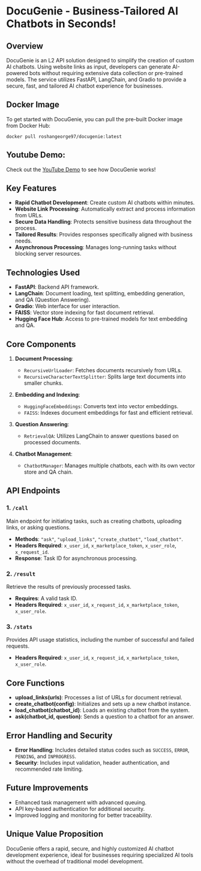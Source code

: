 # DocuGenie - Business-Tailored AI Chatbots in Seconds!

## Overview

DocuGenie is an L2 API solution designed to simplify the creation of custom AI chatbots. Using website links as input, developers can generate AI-powered bots without requiring extensive data collection or pre-trained models. The service utilizes FastAPI, LangChain, and Gradio to provide a secure, fast, and tailored AI chatbot experience for businesses.

## Docker Image

To get started with DocuGenie, you can pull the pre-built Docker image from Docker Hub:

```
docker pull roshangeorge97/docugenie:latest
```

## Youtube Demo:

Check out the [YouTube Demo](https://youtu.be/UvwQrvpDN_Q?feature=shared) to see how DocuGenie works!

## Key Features

- **Rapid Chatbot Development**: Create custom AI chatbots within minutes.
- **Website Link Processing**: Automatically extract and process information from URLs.
- **Secure Data Handling**: Protects sensitive business data throughout the process.
- **Tailored Results**: Provides responses specifically aligned with business needs.
- **Asynchronous Processing**: Manages long-running tasks without blocking server resources.

## Technologies Used

- **FastAPI**: Backend API framework.
- **LangChain**: Document loading, text splitting, embedding generation, and QA (Question Answering).
- **Gradio**: Web interface for user interaction.
- **FAISS**: Vector store indexing for fast document retrieval.
- **Hugging Face Hub**: Access to pre-trained models for text embedding and QA.

## Core Components

1. **Document Processing**: 
   - `RecursiveUrlLoader`: Fetches documents recursively from URLs.
   - `RecursiveCharacterTextSplitter`: Splits large text documents into smaller chunks.

2. **Embedding and Indexing**:
   - `HuggingFaceEmbeddings`: Converts text into vector embeddings.
   - `FAISS`: Indexes document embeddings for fast and efficient retrieval.

3. **Question Answering**:
   - `RetrievalQA`: Utilizes LangChain to answer questions based on processed documents.

4. **Chatbot Management**:
   - `ChatbotManager`: Manages multiple chatbots, each with its own vector store and QA chain.

## API Endpoints

### 1. `/call`
Main endpoint for initiating tasks, such as creating chatbots, uploading links, or asking questions.

- **Methods**: `"ask"`, `"upload_links"`, `"create_chatbot"`, `"load_chatbot"`.
- **Headers Required**: `x_user_id`, `x_marketplace_token`, `x_user_role`, `x_request_id`.
- **Response**: Task ID for asynchronous processing.

### 2. `/result`
Retrieve the results of previously processed tasks.

- **Requires**: A valid task ID.
- **Headers Required**: `x_user_id`, `x_request_id`, `x_marketplace_token`, `x_user_role`.

### 3. `/stats`
Provides API usage statistics, including the number of successful and failed requests.

- **Headers Required**: `x_user_id`, `x_request_id`, `x_marketplace_token`, `x_user_role`.

## Core Functions

- **upload_links(urls)**: Processes a list of URLs for document retrieval.
- **create_chatbot(config)**: Initializes and sets up a new chatbot instance.
- **load_chatbot(chatbot_id)**: Loads an existing chatbot from the system.
- **ask(chatbot_id, question)**: Sends a question to a chatbot for an answer.

## Error Handling and Security

- **Error Handling**: Includes detailed status codes such as `SUCCESS`, `ERROR`, `PENDING`, and `INPROGRESS`.
- **Security**: Includes input validation, header authentication, and recommended rate limiting.

## Future Improvements

- Enhanced task management with advanced queuing.
- API key-based authentication for additional security.
- Improved logging and monitoring for better traceability.

## Unique Value Proposition

DocuGenie offers a rapid, secure, and highly customized AI chatbot development experience, ideal for businesses requiring specialized AI tools without the overhead of traditional model development.


